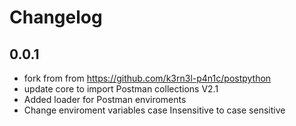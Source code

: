 # Changelog

## 0.0.1

- fork from from https://github.com/k3rn3l-p4n1c/postpython
- update core to import Postman collections V2.1
- Added loader for Postman enviroments
- Change enviroment variables case Insensitive to case sensitive
